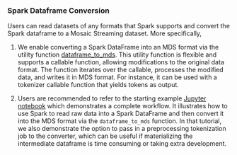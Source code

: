 ### Spark Dataframe Conversion

Users can read datasets of any formats that Spark supports and convert the Spark dataframe to a Mosaic Streaming dataset. More specifically,

1. We enable converting a Spark DataFrame into an MDS format via the utility function [dataframe_to_mds](https://github.com/mosaicml/streaming/blob/main/streaming/base/converters/dataframe_to_mds.py). This utility function is flexible and supports a callable function, allowing modifications to the original data format. The function iterates over the callable, processes the modified data, and writes it in MDS format. For instance, it can be used with a tokenizer callable function that yields tokens as output.

2. Users are recommended to refer to the starting example [Jupyter notebook](https://github.com/mosaicml/streaming/blob/main/examples/spark_dataframe_to_MDS.ipynb) which demonstrates a complete workflow. It illustrates how to use Spark to read raw data into a Spark DataFrame and then convert it into the MDS format via the `dataframe_to_mds` function. In that tutorial, we also demonstrate the option to pass in a preprocessing tokenization job to the converter, which can be useful if materializing the intermediate dataframe is time consuming or taking extra development.
